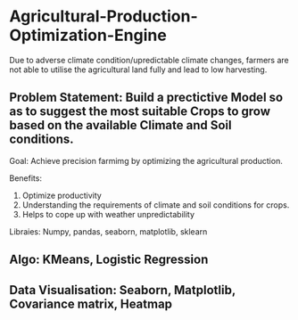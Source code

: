 # Agricultural-Production-Optimization-Engine
Due to adverse climate condition/upredictable climate changes, farmers are not able to utilise the agricultural land fully and lead to low harvesting.
## Problem Statement: Build a prectictive Model so as to suggest the most suitable Crops to grow based on the available Climate and Soil conditions.

Goal: Achieve precision farmimg by optimizing the agricultural production.

Benefits:
1) Optimize productivity
2) Understanding the requirements of climate and soil conditions for crops.
3) Helps to cope up with weather unpredictability


Libraies: Numpy, pandas, seaborn, matplotlib, sklearn

## Algo: KMeans, Logistic Regression
## Data Visualisation: Seaborn, Matplotlib, Covariance matrix, Heatmap
